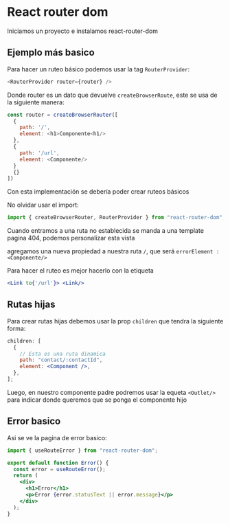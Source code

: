 # React router dom

Iniciamos un proyecto e instalamos react-router-dom

## Ejemplo más basico

Para hacer un ruteo básico podemos usar la tag `RouterProvider`:

```js
<RouterProvider router={router} />
```

Donde router es un dato que devuelve `createBrowserRoute`, este se usa de la siguiente manera:

```js
const router = createBrowserRouter([
  {
    path: '/',
    element: <h1>Componente<h1/>
  },
  {
    path: '/url',
    element: <Componente/>
  }
  {}
])
```

Con esta implementación se debería poder crear ruteos básicos

No olvidar usar el import:

```js
import { createBrowserRouter, RouterProvider } from "react-router-dom";
```

Cuando entramos a una ruta no establecida se manda a una template pagina 404, podemos personalizar esta vista

agregamos una nueva propiedad a nuestra ruta `/`, que será `errorElement : <Componente/>`

Para hacer el ruteo es mejor hacerlo con la etiqueta

```jsx
<Link to{'/url'}> <Link/>
```

## Rutas hijas

Para crear rutas hijas debemos usar la prop `children` que tendra la siguiente forma:

```jsx
children: [
  {
    // Esta es una ruta dinamica
    path: "contact/:contactId",
    element: <Component />,
  },
];
```

Luego, en nuestro componente padre podremos usar la equeta `<Outlet/>` para indicar donde queremos que se ponga el componente hijo

## Error basico

Asi se ve la pagina de error basico:

```jsx
import { useRouteError } from "react-router-dom";

export default function Error() {
  const error = useRouteError();
  return (
    <div>
      <h1>Error</h1>
      <p>Error {error.statusText || error.message}</p>
    </div>
  );
}
```